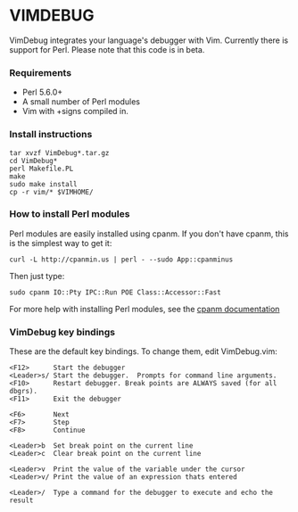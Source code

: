 # VIMDEBUG

VimDebug integrates your language's debugger with Vim.  Currently there is
support for Perl.  Please note that this code is in beta.


### Requirements

 - Perl 5.6.0+
 - A small number of Perl modules
 - Vim with +signs compiled in.


### Install instructions

    tar xvzf VimDebug*.tar.gz
    cd VimDebug*
    perl Makefile.PL
    make
    sudo make install
    cp -r vim/* $VIMHOME/


### How to install Perl modules

Perl modules are easily installed using cpanm.  If you don't have cpanm, this
is the simplest way to get it:

    curl -L http://cpanmin.us | perl - --sudo App::cpanminus

Then just type:

    sudo cpanm IO::Pty IPC::Run POE Class::Accessor::Fast

For more help with installing Perl modules, see the [cpanm documentation][1]


### VimDebug key bindings

These are the default key bindings.  To change them, edit VimDebug.vim:

    <F12>      Start the debugger
    <Leader>s/ Start the debugger.  Prompts for command line arguments.
    <F10>      Restart debugger. Break points are ALWAYS saved (for all dbgrs).
    <F11>      Exit the debugger

    <F6>       Next
    <F7>       Step
    <F8>       Continue

    <Leader>b  Set break point on the current line
    <Leader>c  Clear break point on the current line

    <Leader>v  Print the value of the variable under the cursor
    <Leader>v/ Print the value of an expression thats entered

    <Leader>/  Type a command for the debugger to execute and echo the result



[1]: http://search.cpan.org/~miyagawa/App-cpanminus-1.1007/lib/App/cpanminus.pm

